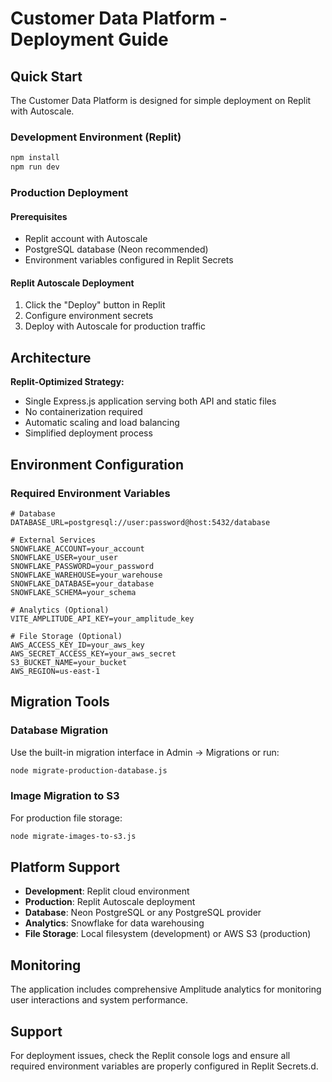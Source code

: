 # Customer Data Platform - Deployment Guide

## Quick Start

The Customer Data Platform is designed for simple deployment on Replit with Autoscale.

### Development Environment (Replit)
```bash
npm install
npm run dev
```

### Production Deployment

#### Prerequisites
- Replit account with Autoscale
- PostgreSQL database (Neon recommended)
- Environment variables configured in Replit Secrets

#### Replit Autoscale Deployment
1. Click the "Deploy" button in Replit
2. Configure environment secrets
3. Deploy with Autoscale for production traffic

## Architecture

**Replit-Optimized Strategy:**
- Single Express.js application serving both API and static files
- No containerization required
- Automatic scaling and load balancing
- Simplified deployment process

## Environment Configuration

### Required Environment Variables
```env
# Database
DATABASE_URL=postgresql://user:password@host:5432/database

# External Services
SNOWFLAKE_ACCOUNT=your_account
SNOWFLAKE_USER=your_user
SNOWFLAKE_PASSWORD=your_password
SNOWFLAKE_WAREHOUSE=your_warehouse
SNOWFLAKE_DATABASE=your_database
SNOWFLAKE_SCHEMA=your_schema

# Analytics (Optional)
VITE_AMPLITUDE_API_KEY=your_amplitude_key

# File Storage (Optional)
AWS_ACCESS_KEY_ID=your_aws_key
AWS_SECRET_ACCESS_KEY=your_aws_secret
S3_BUCKET_NAME=your_bucket
AWS_REGION=us-east-1
```

## Migration Tools

### Database Migration
Use the built-in migration interface in Admin → Migrations or run:
```bash
node migrate-production-database.js
```

### Image Migration to S3
For production file storage:
```bash
node migrate-images-to-s3.js
```

## Platform Support

- **Development**: Replit cloud environment
- **Production**: Replit Autoscale deployment
- **Database**: Neon PostgreSQL or any PostgreSQL provider
- **Analytics**: Snowflake for data warehousing
- **File Storage**: Local filesystem (development) or AWS S3 (production)

## Monitoring

The application includes comprehensive Amplitude analytics for monitoring user interactions and system performance.

## Support

For deployment issues, check the Replit console logs and ensure all required environment variables are properly configured in Replit Secrets.d.